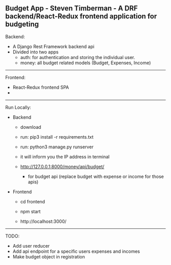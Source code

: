 Budget App - Steven Timberman - A DRF backend/React-Redux frontend application for budgeting
--------------------------------------------------------------------------
Backend:
- A Django Rest Framework backend api
- Divided into two apps
  - auth: for authentication and storing the individual user.
  - money: all budget related models (Budget, Expenses, Income)
--------------------------------------------------------------------------
Frontend:
- React-Redux frontend SPA
- 
--------------------------------------------------------------------------
Run Locally:
- Backend
	- download
	- run: pip3 install -r requirements.txt
	- run: python3 manage.py runserver
	- it will inform you the IP address in terminal

	- http://127.0.0.1:8000/money/api/budget/
		- for budget api (replace budget with expense or income for those apis) 

- Frontend
	- cd frontend
	- npm start

	- http://localhost:3000/
---------------------------------------------------------------------------
TODO:
- Add user reducer
- Add api endpoint for a specific users expenses and incomes
- Make budget object in registration
